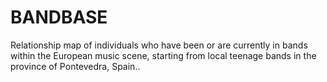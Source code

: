 # BANDBASE
Relationship map of individuals who have been or are currently in bands within the European music scene, starting from local teenage bands in the province of Pontevedra, Spain..
